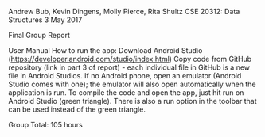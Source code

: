 Andrew Bub, Kevin Dingens, Molly Pierce, Rita Shultz
CSE 20312: Data Structures
3 May 2017

Final Group Report

User Manual
How to run the app:
Download Android Studio (https://developer.android.com/studio/index.html) 
Copy code from GitHub repository (link in part 3 of report) - each individual file in GitHub is a new file in Android Studios.
If no Android phone, open an emulator (Android Studio comes with one); the emulator will also open automatically when the application is run.
To compile the code and open the app, just hit run on Android Studio (green triangle). There is also a run option in the toolbar that can be used instead of the green triangle.

Group Total: 105 hours
